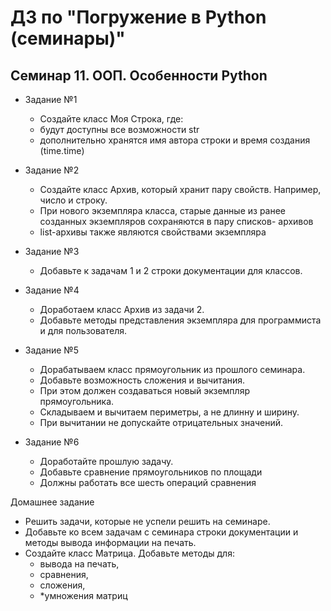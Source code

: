 # ДЗ по "Погружение в Python (семинары)"

## Семинар 11. ООП. Особенности Python
* Задание №1
  - Создайте класс Моя Строка, где:
  - будут доступны все возможности str
  - дополнительно хранятся имя автора строки и время создания
(time.time)

* Задание №2
  - Создайте класс Архив, который хранит пару свойств.
Например, число и строку.
  - При нового экземпляра класса, старые данные из ранее
созданных экземпляров сохраняются в пару списков-
архивов
  - list-архивы также являются свойствами экземпляра

* Задание №3
  - Добавьте к задачам 1 и 2 строки документации для классов.

* Задание №4
  - Доработаем класс Архив из задачи 2.
  - Добавьте методы представления экземпляра для программиста
и для пользователя.

* Задание №5
  - Дорабатываем класс прямоугольник из прошлого семинара.
  - Добавьте возможность сложения и вычитания.
  - При этом должен создаваться новый экземпляр
прямоугольника.
  - Складываем и вычитаем периметры, а не длинну и ширину.
  - При вычитании не допускайте отрицательных значений.

* Задание №6
  - Доработайте прошлую задачу.
  - Добавьте сравнение прямоугольников по площади
  - Должны работать все шесть операций сравнения

Домашнее задание
  - Решить задачи, которые не успели решить на семинаре.
  - Добавьте ко всем задачам с семинара строки документации и методы вывода
информации на печать.
  - Создайте класс Матрица. Добавьте методы для:
    - вывода на печать,
    - сравнения,
    - сложения,
    - *умножения матриц